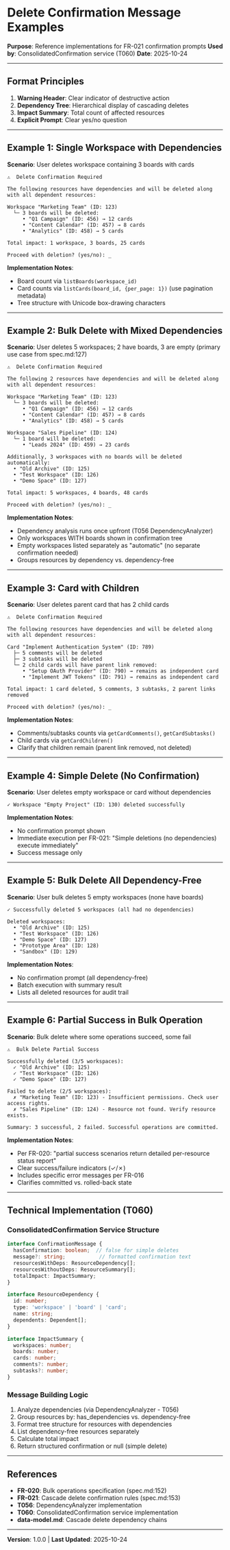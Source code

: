 # Delete Confirmation Message Examples

**Purpose**: Reference implementations for FR-021 confirmation prompts
**Used by**: ConsolidatedConfirmation service (T060)
**Date**: 2025-10-24

---

## Format Principles

1. **Warning Header**: Clear indicator of destructive action
2. **Dependency Tree**: Hierarchical display of cascading deletes
3. **Impact Summary**: Total count of affected resources
4. **Explicit Prompt**: Clear yes/no question

---

## Example 1: Single Workspace with Dependencies

**Scenario**: User deletes workspace containing 3 boards with cards

```
⚠️  Delete Confirmation Required

The following resources have dependencies and will be deleted along with all dependent resources:

Workspace "Marketing Team" (ID: 123)
  └─ 3 boards will be deleted:
     • "Q1 Campaign" (ID: 456) → 12 cards
     • "Content Calendar" (ID: 457) → 8 cards
     • "Analytics" (ID: 458) → 5 cards

Total impact: 1 workspace, 3 boards, 25 cards

Proceed with deletion? (yes/no): _
```

**Implementation Notes**:
- Board count via `listBoards(workspace_id)`
- Card counts via `listCards(board_id, {per_page: 1})` (use pagination metadata)
- Tree structure with Unicode box-drawing characters

---

## Example 2: Bulk Delete with Mixed Dependencies

**Scenario**: User deletes 5 workspaces; 2 have boards, 3 are empty (primary use case from spec.md:127)

```
⚠️  Delete Confirmation Required

The following 2 resources have dependencies and will be deleted along with all dependent resources:

Workspace "Marketing Team" (ID: 123)
  └─ 3 boards will be deleted:
     • "Q1 Campaign" (ID: 456) → 12 cards
     • "Content Calendar" (ID: 457) → 8 cards
     • "Analytics" (ID: 458) → 5 cards

Workspace "Sales Pipeline" (ID: 124)
  └─ 1 board will be deleted:
     • "Leads 2024" (ID: 459) → 23 cards

Additionally, 3 workspaces with no boards will be deleted automatically:
  • "Old Archive" (ID: 125)
  • "Test Workspace" (ID: 126)
  • "Demo Space" (ID: 127)

Total impact: 5 workspaces, 4 boards, 48 cards

Proceed with deletion? (yes/no): _
```

**Implementation Notes**:
- Dependency analysis runs once upfront (T056 DependencyAnalyzer)
- Only workspaces WITH boards shown in confirmation tree
- Empty workspaces listed separately as "automatic" (no separate confirmation needed)
- Groups resources by dependency vs. dependency-free

---

## Example 3: Card with Children

**Scenario**: User deletes parent card that has 2 child cards

```
⚠️  Delete Confirmation Required

The following resources have dependencies and will be deleted along with all dependent resources:

Card "Implement Authentication System" (ID: 789)
  ├─ 5 comments will be deleted
  ├─ 3 subtasks will be deleted
  └─ 2 child cards will have parent link removed:
     • "Setup OAuth Provider" (ID: 790) → remains as independent card
     • "Implement JWT Tokens" (ID: 791) → remains as independent card

Total impact: 1 card deleted, 5 comments, 3 subtasks, 2 parent links removed

Proceed with deletion? (yes/no): _
```

**Implementation Notes**:
- Comments/subtasks counts via `getCardComments()`, `getCardSubtasks()`
- Child cards via `getCardChildren()`
- Clarify that children remain (parent link removed, not deleted)

---

## Example 4: Simple Delete (No Confirmation)

**Scenario**: User deletes empty workspace or card without dependencies

```
✓ Workspace "Empty Project" (ID: 130) deleted successfully
```

**Implementation Notes**:
- No confirmation prompt shown
- Immediate execution per FR-021: "Simple deletions (no dependencies) execute immediately"
- Success message only

---

## Example 5: Bulk Delete All Dependency-Free

**Scenario**: User bulk deletes 5 empty workspaces (none have boards)

```
✓ Successfully deleted 5 workspaces (all had no dependencies)

Deleted workspaces:
  • "Old Archive" (ID: 125)
  • "Test Workspace" (ID: 126)
  • "Demo Space" (ID: 127)
  • "Prototype Area" (ID: 128)
  • "Sandbox" (ID: 129)
```

**Implementation Notes**:
- No confirmation prompt (all dependency-free)
- Batch execution with summary result
- Lists all deleted resources for audit trail

---

## Example 6: Partial Success in Bulk Operation

**Scenario**: Bulk delete where some operations succeed, some fail

```
⚠️  Bulk Delete Partial Success

Successfully deleted (3/5 workspaces):
  ✓ "Old Archive" (ID: 125)
  ✓ "Test Workspace" (ID: 126)
  ✓ "Demo Space" (ID: 127)

Failed to delete (2/5 workspaces):
  ✗ "Marketing Team" (ID: 123) - Insufficient permissions. Check user access rights.
  ✗ "Sales Pipeline" (ID: 124) - Resource not found. Verify resource exists.

Summary: 3 successful, 2 failed. Successful operations are committed.
```

**Implementation Notes**:
- Per FR-020: "partial success scenarios return detailed per-resource status report"
- Clear success/failure indicators (✓/✗)
- Includes specific error messages per FR-016
- Clarifies committed vs. rolled-back state

---

## Technical Implementation (T060)

### ConsolidatedConfirmation Service Structure

```typescript
interface ConfirmationMessage {
  hasConfirmation: boolean;  // false for simple deletes
  message?: string;           // formatted confirmation text
  resourcesWithDeps: ResourceDependency[];
  resourcesWithoutDeps: ResourceSummary[];
  totalImpact: ImpactSummary;
}

interface ResourceDependency {
  id: number;
  type: 'workspace' | 'board' | 'card';
  name: string;
  dependents: Dependent[];
}

interface ImpactSummary {
  workspaces: number;
  boards: number;
  cards: number;
  comments?: number;
  subtasks?: number;
}
```

### Message Building Logic

1. Analyze dependencies (via DependencyAnalyzer - T056)
2. Group resources by: has_dependencies vs. dependency-free
3. Format tree structure for resources with dependencies
4. List dependency-free resources separately
5. Calculate total impact
6. Return structured confirmation or null (simple delete)

---

## References

- **FR-020**: Bulk operations specification (spec.md:152)
- **FR-021**: Cascade delete confirmation rules (spec.md:153)
- **T056**: DependencyAnalyzer implementation
- **T060**: ConsolidatedConfirmation service implementation
- **data-model.md**: Cascade delete dependency chains

---

**Version**: 1.0.0 | **Last Updated**: 2025-10-24
